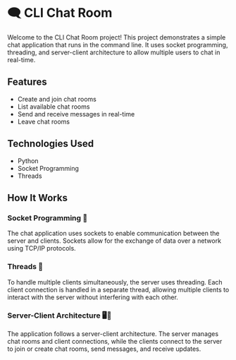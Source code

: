 # 🗨️ CLI Chat Room

Welcome to the CLI Chat Room project! This project demonstrates a simple chat application that runs in the command line. It uses socket programming, threading, and server-client architecture to allow multiple users to chat in real-time.

## Features

- Create and join chat rooms
- List available chat rooms
- Send and receive messages in real-time
- Leave chat rooms

## Technologies Used

- Python
- Socket Programming
- Threads

## How It Works

### Socket Programming 🧩

The chat application uses sockets to enable communication between the server and clients. Sockets allow for the exchange of data over a network using TCP/IP protocols.

### Threads 🧵

To handle multiple clients simultaneously, the server uses threading. Each client connection is handled in a separate thread, allowing multiple clients to interact with the server without interfering with each other.

### Server-Client Architecture 🖥️🔗

The application follows a server-client architecture. The server manages chat rooms and client connections, while the clients connect to the server to join or create chat rooms, send messages, and receive updates.
